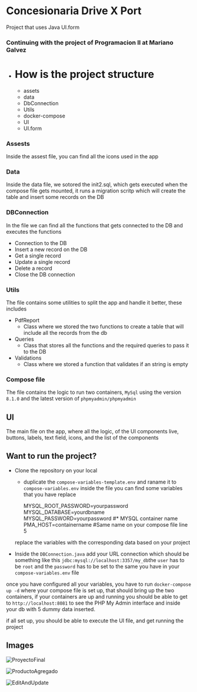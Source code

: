 # Concesionaria Drive X Port

 Project that uses Java UI.form


### Continuing with the project of Programacion II at Mariano Galvez

* # How is the project structure
  * assets
  * data
  * DbConnection
  * Utils
  * docker-compose
  * UI
  * UI.form

### Assests
Inside the assest file, you can find all the icons used in the app

### Data
Inside the data file, we sotored the init2.sql, which gets executed when the compose file gets mounted, it runs a migration scritp which will create the table and insert some records on the DB

### DBConnection
In the file we can find all the functions that gets connected to the DB and executes the functions
* Connection to the DB
* Insert a new record on the DB
* Get a single record
* Update a single record
* Delete a record
* Close the DB connection

### Utils
The file contains some utilities to split the app and handle it better, these includes
* PdfReport
  * Class where we stored the two functions to create a table that will include all the records from the db
* Queries
  * Class that stores all the functions and the required queries to pass it to the DB
* Validations
  * Class where we stored a function that validates if an string is empty

### Compose file
The file contains the logic to run two containers, ```MySql``` using the version ```8.1.0``` and the latest version of ```phpmyadmin/phpmyadmin```

## UI
The main file on the app, where all the logic, of the UI components live, buttons, labels, text field, icons, and the list of the components


## Want to run the project?

- Clone the repository on your local
  - duplicate the ```compose-variables-template.env``` and raname it to ```compose-variables.env``` inside the file you can find some variables that you have replace

  

    
     
    MYSQL_ROOT_PASSWORD=yourpassword
    MYSQL_DATABASE=yourdbname
    MYSQL_PASSWORD=yourpassword
    #* MYSQL container name
    PMA_HOST=containername #Same name on your compose file line 5


  replace the variables with the corresponding data based on your project


* Inside the ```DBConnection.java```
add your URL connection which should be something like this ```jdbc:mysql://localhost:3357/my_db```the ```user``` has to be ```root``` and the ```password``` has to be set to the same you have in your ```compose-variables.env``` file

once you have configured all your variables, you have to run ```docker-compose up -d``` where your compose file is set up, that should bring up the two containers, if your containers are up and running you should be able to get to ```http://localhost:8081``` to see the PHP My Admin interface and inside your db with 5 dummy data inserted. 

if all set up, you should be able to execute the UI file, and get running the project

## Images
![ProyectoFinal](https://github.com/JTuyuc7/ConcesionariaDesktopVersion/assets/50525507/5a7816d3-4e10-4bbc-ad38-bf888aac2d2e)


![ProductoAgregado](https://github.com/JTuyuc7/ConcesionariaDesktopVersion/assets/50525507/f0789fc7-5769-4eac-8ae7-026938d303fb)



![EditAndUpdate](https://github.com/JTuyuc7/ConcesionariaDesktopVersion/assets/50525507/b8e4b832-642d-48c1-a9c7-41618a607968)




